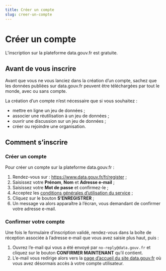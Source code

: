 ```yaml
---
title: Créer un compte
slug: creer-un-compte
---
```


# Créer un compte

L’inscription sur la plateforme data.gouv.fr est gratuite.

## Avant de vous inscrire

Avant que vous ne vous lanciez dans la création d’un compte, sachez que les données publiées sur data.gouv.fr peuvent être téléchargées par tout le monde, avec ou sans compte.

La création d’un compte n’est nécessaire que si vous souhaitez :

- mettre en ligne un jeu de données ;
- associer une réutilisation à un jeu de données ;
- ouvrir une discussion sur un jeu de données ;
- créer ou rejoindre une organisation.

## Comment s’inscrire

### Créer un compte

Pour créer un compte sur la plateforme data.gouv.fr :

1. Rendez-vous sur : https://www.data.gouv.fr/fr/register ;
2. Saisissez votre **Prénom**, **Nom** et **Adresse e-mail** ;
3. Saisissez votre **Mot de passe** et confirmez-le ;
4. Acceptez les [conditions générales d’utilisation du service](https://www.data.gouv.fr/fr/terms/) ;
5. Cliquez sur le bouton **S’ENREGISTRER** ;
6. Un message va alors apparaître à l’écran, vous demandant de confirmer votre adresse e-mail.

### Confirmer votre compte

Une fois le formulaire d’inscription validé, rendez-vous dans la boîte de réception associée à l’adresse e-mail que vous avez saisie plus haut, puis :

1. Ouvrez l’e-mail qui vous a été envoyé par `no-reply@data.gouv.fr` et cliquez sur le bouton **CONFIRMER MAINTENANT** qu’il contient.
2. L’e-mail vous redirige alors vers la [page d’accueil du site data.gouv.fr](https://www.data.gouv.fr/fr/) où vous avez désormais accès à votre compte utilisateur.
